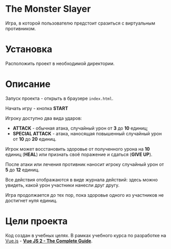 # The Monster Slayer

Игра, в которой пользователю предстоит сразиться с виртуальным противником.

# Установка

Расположить проект в необходимой директории.

# Описание

Запуск проекта - открыть в браузере `index.html`.

Начать игру - кнопка **START**

Игроку доступно два вида ударов:
- **ATTACK** - обычная атака, случайный урон от **3** до **10** единиц;
- **SPECIAL ATTACK** - атака, наносящая повышенный случайный урон от **10** до **20** единиц.

Игрок может восстановить здоровье от полученного урона на **10** единиц (**HEAL**) или признать своё поражение и сдаться (**GIVE UP**).

После атаки или лечения противник наносит игроку случайный урон от **5** до **12** единиц.

Все действия отображаются в виде журнала действий: здесь можно увидеть, какой урон участники нанесли друг другу.

Игра продолжается до тех пор, пока здоровье одного из участников не достигнет нуля единиц.

# Цели проекта

Код создан в учебных целях. В рамках учебного курса по разработке на [Vue.js](https://vuejs.org/) - **[Vue JS 2 - The Complete Guide](https://www.udemy.com/vuejs-2-the-complete-guide/)**.
